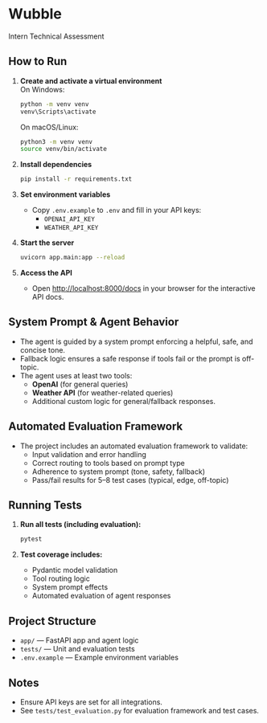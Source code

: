 # Wubble
Intern Technical Assessment

## How to Run

1. **Create and activate a virtual environment**  
   On Windows:
   ```bash
   python -m venv venv
   venv\Scripts\activate
   ```
   On macOS/Linux:
   ```bash
   python3 -m venv venv
   source venv/bin/activate
   ```

2. **Install dependencies**  
   ```bash
   pip install -r requirements.txt
   ```

3. **Set environment variables**  
   - Copy `.env.example` to `.env` and fill in your API keys:
     - `OPENAI_API_KEY`
     - `WEATHER_API_KEY`

4. **Start the server**  
   ```bash
   uvicorn app.main:app --reload
   ```

5. **Access the API**  
   - Open [http://localhost:8000/docs](http://localhost:8000/docs) in your browser for the interactive API docs.

## System Prompt & Agent Behavior

- The agent is guided by a system prompt enforcing a helpful, safe, and concise tone.
- Fallback logic ensures a safe response if tools fail or the prompt is off-topic.
- The agent uses at least two tools:
  - **OpenAI** (for general queries)
  - **Weather API** (for weather-related queries)
  - Additional custom logic for general/fallback responses.

## Automated Evaluation Framework

- The project includes an automated evaluation framework to validate:
  - Input validation and error handling
  - Correct routing to tools based on prompt type
  - Adherence to system prompt (tone, safety, fallback)
  - Pass/fail results for 5–8 test cases (typical, edge, off-topic)

## Running Tests

1. **Run all tests (including evaluation):**
   ```bash
   pytest
   ```

2. **Test coverage includes:**
   - Pydantic model validation
   - Tool routing logic
   - System prompt effects
   - Automated evaluation of agent responses

## Project Structure

- `app/` — FastAPI app and agent logic
- `tests/` — Unit and evaluation tests
- `.env.example` — Example environment variables

## Notes

- Ensure API keys are set for all integrations.
- See `tests/test_evaluation.py` for evaluation framework and test cases.
